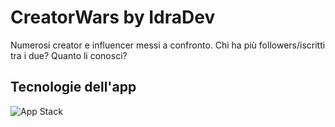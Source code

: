 # CreatorWars by IdraDev
Numerosi creator e influencer messi a confronto. Chi ha più followers/iscritti tra i due? Quanto li conosci?

## Tecnologie dell'app
![App Stack](https://skillicons.dev/icons?i=html,css,tailwindcss,react,nextjs)

